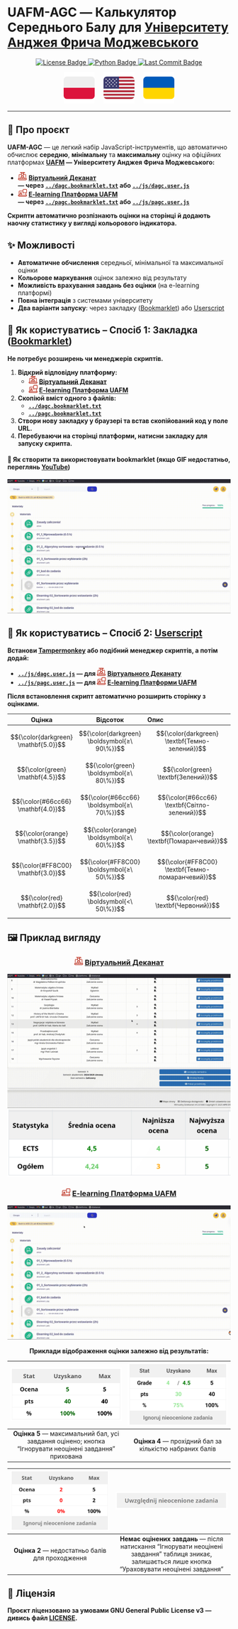 # **UAFM-AGC** — **Калькулятор Середнього Балу для [Університету Анджея Фрича Моджевського](https://uafm.edu.pl/)**

<p align="center">
  <a href="https://github.com/Anghkooey/uafm_agc/blob/main/LICENSE">
    <img src="https://img.shields.io/github/license/Anghkooey/uafm_agc?style=for-the-badge" alt="License Badge">
  </a>
  <a href="https://www.python.org/">
    <img src="https://img.shields.io/badge/Python-3776AB?style=for-the-badge&logo=python&logoColor=white" alt="Python Badge">
  </a>
  <a href="https://github.com/Anghkooey/uafm_agc/commits/main">
    <img src="https://img.shields.io/github/last-commit/Anghkooey/uafm_agc?style=for-the-badge" alt="Last Commit Badge">
  </a>
</p>

<p align="center">
  <a href="pl.md"><img src="../assets/flags/pl_icon.svg" width="70" alt="Polski"></a>
  &nbsp;&nbsp;&nbsp;
  <a href="../README.md"><img src="../assets/flags/en_icon.svg" width="70" alt="English"></a>
  &nbsp;&nbsp;&nbsp;
  <a href="ua.md"><img src="../assets/flags/ua_icon.svg" width="70" alt="Українська"></a>
</p>

---

## 📌 **Про проєкт**

**UAFM-AGC** — це легкий набір JavaScript-інструментів, що автоматично обчислює **середню**, **мінімальну** та **максимальну** оцінку на офіційних платформах **[UAFM](https://uafm.edu.pl/) — Університету Анджея Фрича Моджевського:**

- <img src="../assets/uafm_icons/dziekanat.svg" width="20" alt="Віртуальний Деканат"> [**Віртуальний Деканат**](https://dziekanat.uafm.edu.pl)  
  **— через [`../dagc.bookmarklet.txt`](../dagc.bookmarklet.txt) або [`../js/dagc.user.js`](../js/dagc.user.js)**
- <img src="../assets/uafm_icons/platforma.svg" width="20" alt="E-learning Платформа"> [**E-learning Платформа UAFM**](https://platforma.uafm.edu.pl)  
  **— через [`../pagc.bookmarklet.txt`](../pagc.bookmarklet.txt) або [`../js/pagc.user.js`](../js/pagc.user.js)**

**Скрипти автоматично розпізнають оцінки на сторінці й додають наочну статистику у вигляді кольорового індикатора.**

## ✨ **Можливості**

- **Автоматичне обчислення** середньої, мінімальної та максимальної оцінки
- **Кольорове маркування** оцінок залежно від результату
- **Можливість врахування завдань без оцінки** (на e-learning платформі)
- **Повна інтеграція** з системами університету
- **Два варіанти запуску**: через закладку ([Bookmarklet](https://uk.wikipedia.org/wiki/%D0%91%D1%83%D0%BA%D0%BC%D0%B0%D1%80%D0%BA%D0%BB%D0%B5%D1%82)) або [Userscript](https://uk.wikipedia.org/wiki/%D0%92%D1%96%D0%BA%D1%96%D0%BF%D0%B5%D0%B4%D1%96%D1%8F:%D0%9A%D0%BE%D1%80%D0%B8%D1%81%D1%82%D1%83%D0%B2%D0%B0%D1%86%D1%8C%D0%BA%D1%96_%D1%81%D0%BA%D1%80%D0%B8%D0%BF%D1%82%D0%B8)

## 🔖 **Як користуватись – Спосіб 1: Закладка ([Bookmarklet](https://uk.wikipedia.org/wiki/%D0%91%D1%83%D0%BA%D0%BC%D0%B0%D1%80%D0%BA%D0%BB%D0%B5%D1%82))**

**Не потребує розширень чи менеджерів скриптів.**

1. **Відкрий відповідну платформу:**
   - <img src="../assets/uafm_icons/dziekanat.svg" width="20" alt="Віртуальний Деканат"> [**Віртуальний Деканат**](https://dziekanat.uafm.edu.pl)
   - <img src="../assets/uafm_icons/platforma.svg" width="20" alt="E-learning Платформа"> [**E-learning Платформа UAFM**](https://platforma.uafm.edu.pl)
2. **Скопіюй вміст одного з файлів:**
   - [**`../dagc.bookmarklet.txt`**](../dagc.bookmarklet.txt)
   - [**`../pagc.bookmarklet.txt`**](../pagc.bookmarklet.txt)
3. **Створи нову закладку у браузері та встав скопійований код у поле URL.**
4. **Перебуваючи на сторінці платформи, натисни закладку для запуску скрипта.**

#### 🔖 **Як створити та використовувати bookmarklet (якщо GIF недостатньо, переглянь [YouTube](https://www.youtube.com/watch?v=UeEU_9R_Jg0))**

![bookmarklet](../assets/gifs/bookmarklet.gif)

## 🧠 **Як користуватись – Спосіб 2: [Userscript](https://uk.wikipedia.org/wiki/%D0%92%D1%96%D0%BA%D1%96%D0%BF%D0%B5%D0%B4%D1%96%D1%8F:%D0%9A%D0%BE%D1%80%D0%B8%D1%81%D1%82%D1%83%D0%B2%D0%B0%D1%86%D1%8C%D0%BA%D1%96_%D1%81%D0%BA%D1%80%D0%B8%D0%BF%D1%82%D0%B8)**

**Встанови [Tampermonkey](https://www.tampermonkey.net/) або подібний менеджер скриптів, а потім додай:**

- **[`../js/dagc.user.js`](../js/dagc.user.js) — для <img src="../assets/uafm_icons/dziekanat.svg" width="20" alt="Деканат"> [Віртуального Деканату](https://dziekanat.uafm.edu.pl)**
- **[`../js/pagc.user.js`](../js/pagc.user.js) — для <img src="../assets/uafm_icons/platforma.svg" width="20" alt="Платформа"> [E-learning Платформи UAFM](https://platforma.uafm.edu.pl)**

**Після встановлення скрипт автоматично розширить сторінку з оцінками.**

<div align="center">

|                Оцінка                |                   Відсоток                   | Опис                                              |
| :----------------------------------: | :------------------------------------------: | :------------------------------------------------ |
| $${\color{darkgreen} \mathbf{5.0}}$$ | $${\color{darkgreen} \boldsymbol{≥\ 90\%}}$$ | $${\color{darkgreen} \textbf{Темно-зелений}}$$    |
|   $${\color{green} \mathbf{4.5}}$$   |   $${\color{green} \boldsymbol{≥\ 80\%}}$$   | $${\color{green} \textbf{Зелений}}$$              |
|  $${\color{#66cc66} \mathbf{4.0}}$$  |  $${\color{#66cc66} \boldsymbol{≥\ 70\%}}$$  | $${\color{#66cc66} \textbf{Світло-зелений}}$$     |
|  $${\color{orange} \mathbf{3.5}}$$   |  $${\color{orange} \boldsymbol{≥\ 60\%}}$$   | $${\color{orange} \textbf{Помаранчевий}}$$        |
|  $${\color{#FF8C00} \mathbf{3.0}}$$  |  $${\color{#FF8C00} \boldsymbol{≥\ 50\%}}$$  | $${\color{#FF8C00} \textbf{Темно-помаранчевий}}$$ |
|    $${\color{red} \mathbf{2.0}}$$    |    $${\color{red} \boldsymbol{<\ 50\%}}$$    | $${\color{red} \textbf{Червоний}}$$               |

</div>

## 🖼️ **Приклад вигляду**

<div align="center">

### <img src="../assets/uafm_icons/dziekanat.svg" width="20" alt="Віртуальний Деканат"> [**Віртуальний Деканат**](https://dziekanat.uafm.edu.pl)

![Віртуальний Деканат gif](../assets/gifs/dagc.gif)
![Віртуальний Деканат png](../assets/script_preview/dziekanat.png)

### <img src="../assets/uafm_icons/platforma.svg" width="20" alt="E-learning Платформа"> [**E-learning Платформа UAFM**](https://platforma.uafm.edu.pl)

![Platforma E-learningowa](../assets/gifs/pagc.gif)

**Приклади відображення оцінки залежно від результатів:**

|                       ![Оцінка 5](../assets/script_preview/platfotma/ocena_5.png)                       | ![Оцінка 4](../assets/script_preview/platfotma/ocena_4.png) |
| :-----------------------------------------------------------------------------------------------------: | :---------------------------------------------------------: |
| **Оцінка 5** — максимальний бал, усі завдання оцінено; кнопка “Ігнорувати неоцінені завдання” прихована |  **Оцінка 4** — прохідний бал за кількістю набраних балів   |

| ![Оцінка 2](../assets/script_preview/platfotma/ocena_2.png) |                                       ![Ігнорування неоцінених](../assets/script_preview/platfotma/ignore_0.png)                                       |
| :---------------------------------------------------------: | :----------------------------------------------------------------------------------------------------------------------------------------------------: |
|      **Оцінка 2** — недостатньо балів для проходження       | **Немає оцінених завдань** — після натискання “Ігнорувати неоцінені завдання” таблиця зникає, залишається лише кнопка “Ураховувати неоцінені завдання” |

</div>

## 📝 **Ліцензія**

**Проєкт ліцензовано за умовами GNU General Public License v3 — дивись файл [**LICENSE**](../LICENSE).**
